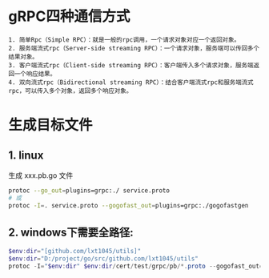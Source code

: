 

# gRPC四种通信方式
    1. 简单Rpc（Simple RPC）：就是一般的rpc调用，一个请求对象对应一个返回对象。 　　
    2. 服务端流式rpc（Server-side streaming RPC）：一个请求对象，服务端可以传回多个结果对象。 　　
    3. 客户端流式rpc（Client-side streaming RPC）：客户端传入多个请求对象，服务端返回一个响应结果。 　　
    4. 双向流式rpc（Bidirectional streaming RPC）：结合客户端流式rpc和服务端流式rpc，可以传入多个对象，返回多个响应对象。

# 生成目标文件
## 1. linux
生成 xxx.pb.go 文件
```sh
protoc --go_out=plugins=grpc:./ service.proto
# 或
protoc -I=. service.proto --gogofast_out=plugins=grpc:./gogofastgen
```

## 2. windows下需要全路径:
```ps1
$env:dir="[github.com/lxt1045/utils]"
$env:dir="D:/project/go/src/github.com/lxt1045/utils"
protoc -I="$env:dir" $env:dir/cert/test/grpc/pb/*.proto --gogofast_out=plugins=grpc:"$env:dir/cert/test/grpc/pb/" 


```

